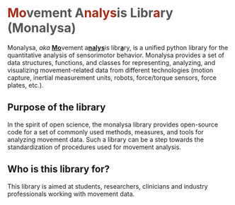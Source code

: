 # <span style="color:#555"><span style="color:#A62B17">**Mo**</span>vement  A<span style="color:#A62B17">**nalys**</span>is Libr<span style="color:#A62B17">**a**</span>ry (Monalysa)</span>

Monalysa, _aka_ <u>**Mo**</u>vement a<u>**nalys**</u>is libr<u>**a**</u>ry, is a unified python library for the quantitative analysis of sensorimotor behavior. Monalysa provides a set of data structures, functions, and classes for representing, analyzing, and visualizing movement-related data from different technologies (motion capture, inertial measurement units, robots, force/torque sensors, force plates, etc.).

## Purpose of the library
In the spirit of open science, the monalysa library provides open-source code for a set of commonly used methods, measures, and tools for analyzing movement data. Such a library can be a step towards the standardization of procedures used for movement analysis.

## Who is this library for?
This library is aimed at students, researchers, clinicians and industry professionals working with movement data.
